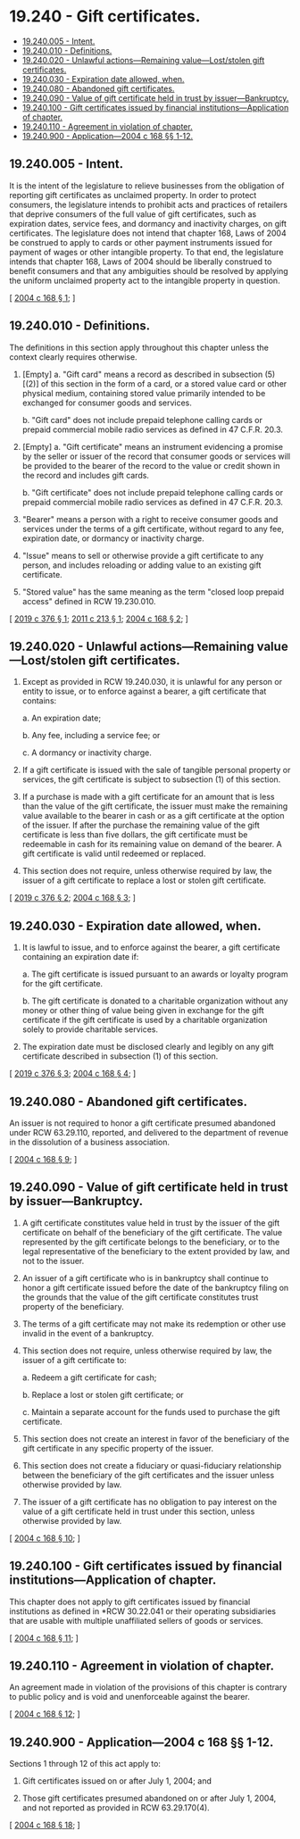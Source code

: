 # 19.240 - Gift certificates.
* [19.240.005 - Intent.](#19240005---intent)
* [19.240.010 - Definitions.](#19240010---definitions)
* [19.240.020 - Unlawful actions—Remaining value—Lost/stolen gift certificates.](#19240020---unlawful-actionsremaining-valueloststolen-gift-certificates)
* [19.240.030 - Expiration date allowed, when.](#19240030---expiration-date-allowed-when)
* [19.240.080 - Abandoned gift certificates.](#19240080---abandoned-gift-certificates)
* [19.240.090 - Value of gift certificate held in trust by issuer—Bankruptcy.](#19240090---value-of-gift-certificate-held-in-trust-by-issuerbankruptcy)
* [19.240.100 - Gift certificates issued by financial institutions—Application of chapter.](#19240100---gift-certificates-issued-by-financial-institutionsapplication-of-chapter)
* [19.240.110 - Agreement in violation of chapter.](#19240110---agreement-in-violation-of-chapter)
* [19.240.900 - Application—2004 c 168 §§ 1-12.](#19240900---application2004-c-168--1-12)
## 19.240.005 - Intent.
It is the intent of the legislature to relieve businesses from the obligation of reporting gift certificates as unclaimed property. In order to protect consumers, the legislature intends to prohibit acts and practices of retailers that deprive consumers of the full value of gift certificates, such as expiration dates, service fees, and dormancy and inactivity charges, on gift certificates. The legislature does not intend that chapter 168, Laws of 2004 be construed to apply to cards or other payment instruments issued for payment of wages or other intangible property. To that end, the legislature intends that chapter 168, Laws of 2004 should be liberally construed to benefit consumers and that any ambiguities should be resolved by applying the uniform unclaimed property act to the intangible property in question.

\[ [2004 c 168 § 1](http://lawfilesext.leg.wa.gov/biennium/2003-04/Pdf/Bills/Session%20Laws/House/3036.SL.pdf?cite=2004%20c%20168%20§%201); \]

## 19.240.010 - Definitions.
The definitions in this section apply throughout this chapter unless the context clearly requires otherwise.

1. [Empty]
    a. "Gift card" means a record as described in subsection (5)[(2)] of this section in the form of a card, or a stored value card or other physical medium, containing stored value primarily intended to be exchanged for consumer goods and services.

    b. "Gift card" does not include prepaid telephone calling cards or prepaid commercial mobile radio services as defined in 47 C.F.R. 20.3.

2. [Empty]
    a. "Gift certificate" means an instrument evidencing a promise by the seller or issuer of the record that consumer goods or services will be provided to the bearer of the record to the value or credit shown in the record and includes gift cards.

    b. "Gift certificate" does not include prepaid telephone calling cards or prepaid commercial mobile radio services as defined in 47 C.F.R. 20.3.

3. "Bearer" means a person with a right to receive consumer goods and services under the terms of a gift certificate, without regard to any fee, expiration date, or dormancy or inactivity charge.

4. "Issue" means to sell or otherwise provide a gift certificate to any person, and includes reloading or adding value to an existing gift certificate.

5. "Stored value" has the same meaning as the term "closed loop prepaid access" defined in RCW 19.230.010.

\[ [2019 c 376 § 1](http://lawfilesext.leg.wa.gov/biennium/2019-20/Pdf/Bills/Session%20Laws/House/1727.SL.pdf?cite=2019%20c%20376%20§%201); [2011 c 213 § 1](http://lawfilesext.leg.wa.gov/biennium/2011-12/Pdf/Bills/Session%20Laws/House/1867.SL.pdf?cite=2011%20c%20213%20§%201); [2004 c 168 § 2](http://lawfilesext.leg.wa.gov/biennium/2003-04/Pdf/Bills/Session%20Laws/House/3036.SL.pdf?cite=2004%20c%20168%20§%202); \]

## 19.240.020 - Unlawful actions—Remaining value—Lost/stolen gift certificates.
1. Except as provided in RCW 19.240.030, it is unlawful for any person or entity to issue, or to enforce against a bearer, a gift certificate that contains:

    a. An expiration date;

    b. Any fee, including a service fee; or

    c. A dormancy or inactivity charge.

2. If a gift certificate is issued with the sale of tangible personal property or services, the gift certificate is subject to subsection (1) of this section.

3. If a purchase is made with a gift certificate for an amount that is less than the value of the gift certificate, the issuer must make the remaining value available to the bearer in cash or as a gift certificate at the option of the issuer. If after the purchase the remaining value of the gift certificate is less than five dollars, the gift certificate must be redeemable in cash for its remaining value on demand of the bearer. A gift certificate is valid until redeemed or replaced.

4. This section does not require, unless otherwise required by law, the issuer of a gift certificate to replace a lost or stolen gift certificate.

\[ [2019 c 376 § 2](http://lawfilesext.leg.wa.gov/biennium/2019-20/Pdf/Bills/Session%20Laws/House/1727.SL.pdf?cite=2019%20c%20376%20§%202); [2004 c 168 § 3](http://lawfilesext.leg.wa.gov/biennium/2003-04/Pdf/Bills/Session%20Laws/House/3036.SL.pdf?cite=2004%20c%20168%20§%203); \]

## 19.240.030 - Expiration date allowed, when.
1. It is lawful to issue, and to enforce against the bearer, a gift certificate containing an expiration date if:

    a. The gift certificate is issued pursuant to an awards or loyalty program for the gift certificate.

    b. The gift certificate is donated to a charitable organization without any money or other thing of value being given in exchange for the gift certificate if the gift certificate is used by a charitable organization solely to provide charitable services.

2. The expiration date must be disclosed clearly and legibly on any gift certificate described in subsection (1) of this section.

\[ [2019 c 376 § 3](http://lawfilesext.leg.wa.gov/biennium/2019-20/Pdf/Bills/Session%20Laws/House/1727.SL.pdf?cite=2019%20c%20376%20§%203); [2004 c 168 § 4](http://lawfilesext.leg.wa.gov/biennium/2003-04/Pdf/Bills/Session%20Laws/House/3036.SL.pdf?cite=2004%20c%20168%20§%204); \]

## 19.240.080 - Abandoned gift certificates.
An issuer is not required to honor a gift certificate presumed abandoned under RCW 63.29.110, reported, and delivered to the department of revenue in the dissolution of a business association.

\[ [2004 c 168 § 9](http://lawfilesext.leg.wa.gov/biennium/2003-04/Pdf/Bills/Session%20Laws/House/3036.SL.pdf?cite=2004%20c%20168%20§%209); \]

## 19.240.090 - Value of gift certificate held in trust by issuer—Bankruptcy.
1. A gift certificate constitutes value held in trust by the issuer of the gift certificate on behalf of the beneficiary of the gift certificate. The value represented by the gift certificate belongs to the beneficiary, or to the legal representative of the beneficiary to the extent provided by law, and not to the issuer.

2. An issuer of a gift certificate who is in bankruptcy shall continue to honor a gift certificate issued before the date of the bankruptcy filing on the grounds that the value of the gift certificate constitutes trust property of the beneficiary.

3. The terms of a gift certificate may not make its redemption or other use invalid in the event of a bankruptcy.

4. This section does not require, unless otherwise required by law, the issuer of a gift certificate to:

    a. Redeem a gift certificate for cash;

    b. Replace a lost or stolen gift certificate; or

    c. Maintain a separate account for the funds used to purchase the gift certificate.

5. This section does not create an interest in favor of the beneficiary of the gift certificate in any specific property of the issuer.

6. This section does not create a fiduciary or quasi-fiduciary relationship between the beneficiary of the gift certificates and the issuer unless otherwise provided by law.

7. The issuer of a gift certificate has no obligation to pay interest on the value of a gift certificate held in trust under this section, unless otherwise provided by law.

\[ [2004 c 168 § 10](http://lawfilesext.leg.wa.gov/biennium/2003-04/Pdf/Bills/Session%20Laws/House/3036.SL.pdf?cite=2004%20c%20168%20§%2010); \]

## 19.240.100 - Gift certificates issued by financial institutions—Application of chapter.
This chapter does not apply to gift certificates issued by financial institutions as defined in *RCW 30.22.041 or their operating subsidiaries that are usable with multiple unaffiliated sellers of goods or services.

\[ [2004 c 168 § 11](http://lawfilesext.leg.wa.gov/biennium/2003-04/Pdf/Bills/Session%20Laws/House/3036.SL.pdf?cite=2004%20c%20168%20§%2011); \]

## 19.240.110 - Agreement in violation of chapter.
An agreement made in violation of the provisions of this chapter is contrary to public policy and is void and unenforceable against the bearer.

\[ [2004 c 168 § 12](http://lawfilesext.leg.wa.gov/biennium/2003-04/Pdf/Bills/Session%20Laws/House/3036.SL.pdf?cite=2004%20c%20168%20§%2012); \]

## 19.240.900 - Application—2004 c 168 §§ 1-12.
Sections 1 through 12 of this act apply to:

1. Gift certificates issued on or after July 1, 2004; and

2. Those gift certificates presumed abandoned on or after July 1, 2004, and not reported as provided in RCW 63.29.170(4).

\[ [2004 c 168 § 18](http://lawfilesext.leg.wa.gov/biennium/2003-04/Pdf/Bills/Session%20Laws/House/3036.SL.pdf?cite=2004%20c%20168%20§%2018); \]

